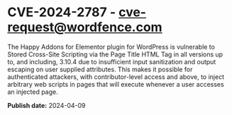 # CVE-2024-2787 - cve-request@wordfence.com

The Happy Addons for Elementor plugin for WordPress is vulnerable to Stored Cross-Site Scripting via the Page Title HTML Tag in all versions up to, and including, 3.10.4 due to insufficient input sanitization and output escaping on user supplied attributes. This makes it possible for authenticated attackers, with contributor-level access and above, to inject arbitrary web scripts in pages that will execute whenever a user accesses an injected page.

**Publish date:** 2024-04-09
